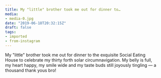 ```yaml
---
title: My "little" brother took me out for dinner to…
media:
- media-0.jpg
date: "2019-06-18T20:32:15Z"
draft: false
tags:
- imported
- from-instagram
---
```

My "little" brother took me out for dinner to the exquisite Social Eating House to celebrate my thirty forth solar circumnavigation. My belly is full, my heart happy, my smile wide and my taste buds still joyously tingling — a thousand thank yous bro\!
